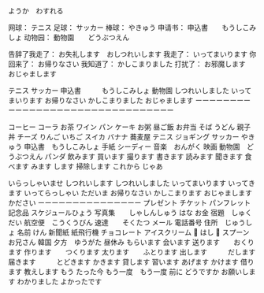 ようか　わすれる

网球： テニス
足球： サッカー
棒球： やきゅう
申请书： 申込書　　もうしこみしょ
动物园： 動物園　　どうぶつえん

告辞了我走了： お失礼します　おしつれいします
我走了：  いってまいります
你回来了： お帰りなさい
我知道了： かしこまりました
打扰了： お邪魔します　　おじゃまします







テニス
サッカー
申込書　　　もうしこみしょ
動物園
しつれいしました
いってまいります
お帰りなさい
かしこまりました
おじゃまします
ーーーーーーーーーーーーーーーーーーーーーーーーーーーーーーーー

コーヒー
コーラ
お茶
ワイン
パン
ケーキ
お粥
昼ご飯
お弁当
そば
うどん
親子丼
チーズ
りんご
いちご
スイカ
バナナ
蕎麦屋
テニス
ジョギング
サッカー
やきゅう
申込書　もうしこみしょ
手紙
シーディー
音楽　おんがく
映画
動物園　どうぶつえん
パンダ
飲みます
買います
撮ります
書きます
読みます
聞きます
食べます
みます
します
掃除します
これから
じゃあ

いらっしゃいませ
しつれいします
しつれいしました
いってまいります
いってきます
いってらっしゃい
ただいま
お帰りなさい
かしこまります
おじゃまします
かださい
ーーーーーーーーーーーーーーー
プレゼント
チケット
パンフレット
記念品
スケジュールひょう
写真集　　しゃしんしゅう
はな
お金
宿題　しゅくだい
航空便　こうくうびん
速達　　そくたつ
メール
電話番号
住所　じゅうしょ
名前
けん
新聞紙
紙飛行機
チョコレート
アイスクリーム
🥢 はし
🥄 スプーン
お兄さん
韓国
夕方　ゆうがた
昼休み
もらいます
会います
送ります　　おくります
作ります　　つくります
太ります　　ふとります
出します　　　だします
届きます　　　とどきます
かきます
貸します
習います
あげます
かけます
借ります
教えします
もう
たった今
もう一度　もう一度
前に
どうですか
お願いします
わかりました
よかったです

